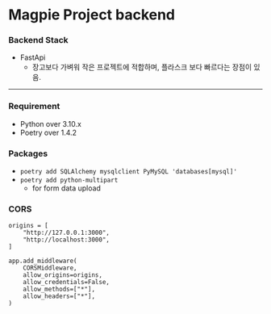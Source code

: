 # Magpie Project backend
### Backend Stack

- FastApi 
  - 장고보다 가벼워 작은 프로젝트에 적합하며, 플라스크 보다 빠르다는 장점이 있음.
---

### Requirement

- Python over 3.10.x
- Poetry over 1.4.2

### Packages

- `poetry add SQLAlchemy mysqlclient PyMySQL 'databases[mysql]'`
- `poetry add python-multipart`
  - for form data upload 
### CORS

```
origins = [
    "http://127.0.0.1:3000",
    "http://localhost:3000",
]

app.add_middleware(
    CORSMiddleware,
    allow_origins=origins,
    allow_credentials=False,
    allow_methods=["*"],
    allow_headers=["*"],
)
```